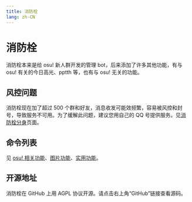 ```yaml
---
title: 消防栓
lang: zh-CN
---
```


# 消防栓
消防栓本来是给 osu! 新人群开发的管理 bot，后来添加了许多其他功能，有与 osu! 有关的今日高光、pptth 等，也有与 osu! 无关的功能。

## 风控问题
消防栓现在加了超过 500 个群和好友，消息收发可能效频繁，容易被风控和封号，导致服务不可用。为了缓解此问题，建议您用自己的 QQ 号提供服务。见[消防栓分身](fenshen/)页面。

## 命令列表
见 [osu! 相关功能](https://github.com/b11p/OsuQqBotForNewbieGroup/wiki/osu!-%E7%9B%B8%E5%85%B3%E5%8A%9F%E8%83%BD)、[图片功能](https://github.com/b11p/OsuQqBotForNewbieGroup/wiki/%E5%9B%BE%E7%89%87%E5%8A%9F%E8%83%BD)、[实用功能](https://github.com/b11p/OsuQqBotForNewbieGroup/wiki/%E5%AE%9E%E7%94%A8%E5%8A%9F%E8%83%BD)。

## 开源地址
消防栓在 GitHub 上用 AGPL 协议开源。请点击右上角“GitHub”链接查看源码。